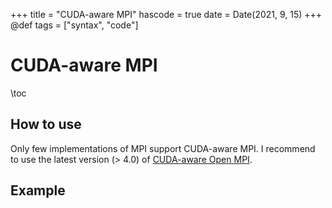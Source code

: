 +++
title = "CUDA-aware MPI"
hascode = true
date = Date(2021, 9, 15)
+++
@def tags = ["syntax", "code"]

# CUDA-aware MPI

\toc

## How to use

Only few implementations of MPI support CUDA-aware MPI. I recommend to use the latest version (> 4.0)
of [CUDA-aware Open MPI](https://www.open-mpi.org/faq/?category=buildcuda).

## Example
